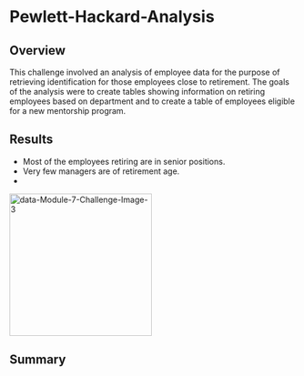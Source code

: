 # Pewlett-Hackard-Analysis

## Overview
This challenge involved an analysis of employee data for the purpose of retrieving identification for those employees close to retirement. The goals of the analysis were to create tables showing information on retiring employees based on department and to create a table of employees eligible for a new mentorship program. 

## Results
- Most of the employees retiring are in senior positions.
- Very few managers are of retirement age.
- 
<img width="250" alt="data-Module-7-Challenge-Image-3" src="https://user-images.githubusercontent.com/18372229/145760876-88d9ccab-4665-4783-bc5e-b1c19505a0c5.png">



## Summary
